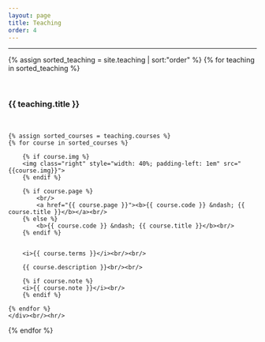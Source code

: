 ```yaml
---
layout: page
title: Teaching
order: 4
---
```


<hr/>
<div>

{% assign sorted_teaching = site.teaching | sort:"order" %}
{% for teaching in sorted_teaching %}
    <div><br/>
    <h3>{{ teaching.title }}</h3><br/>

    {% assign sorted_courses = teaching.courses %}
    {% for course in sorted_courses %}

        {% if course.img %}
        <img class="right" style="width: 40%; padding-left: 1em" src="{{course.img}}">
        {% endif %}

        {% if course.page %}
            <br/>
            <a href="{{ course.page }}"><b>{{ course.code }} &ndash; {{ course.title }}</b></a><br/>
        {% else %}
            <b>{{ course.code }} &ndash; {{ course.title }}</b><br/>
        {% endif %}

        
        <i>{{ course.terms }}</i><br/><br/>

        {{ course.description }}<br/><br/>
        
        {% if course.note %}
        <i>{{ course.note }}</i><br/>
        {% endif %}

    {% endfor %}
    </div><br/><hr/>
{% endfor %}

</div>